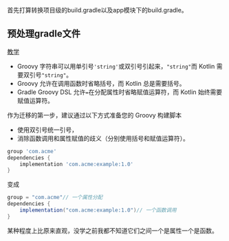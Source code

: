首先打算转换项目级的build.gradle以及app模块下的build.gradle。

## 预处理gradle文件

[教学](https://docs.gradle.org/current/userguide/migrating_from_groovy_to_kotlin_dsl.html#prepare_your_groovy_scripts)

- Groovy 字符串可以用单引号`'string'`或双引号引起来，`"string"`而 Kotlin 需要双引号`"string"`。
- Groovy 允许在调用函数时省略括号，而 Kotlin 总是需要括号。
- Gradle Groovy DSL 允许`=`在分配属性时省略赋值运算符，而 Kotlin 始终需要赋值运算符。

作为迁移的第一步，建议通过以下方式准备您的 Groovy 构建脚本

- 使用双引号统一引号，
- 消除函数调用和属性赋值的歧义（分别使用括号和赋值运算符）。

```groovy
group 'com.acme'
dependencies {
    implementation 'com.acme:example:1.0'
}
```

变成

```groovy
group = "com.acme"// 一个属性分配                       
dependencies {
    implementation("com.acme:example:1.0")// 一个函数调用
}
```

某种程度上比原来直观，没学之前我都不知道它们之间一个是属性一个是函数。

